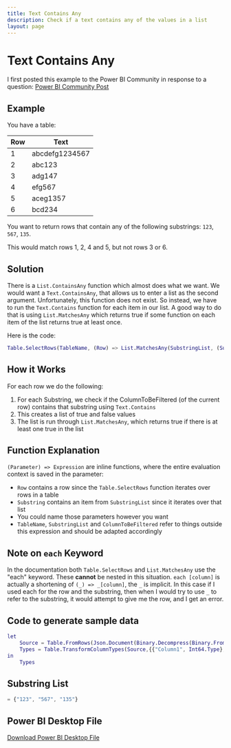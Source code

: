```yaml
---
title: Text Contains Any
description: Check if a text contains any of the values in a list
layout: page
---
```


# Text Contains Any

I first posted this example to the Power BI Community in response to a question: [Power BI Community Post](https://community.fabric.microsoft.com/t5/Desktop/quot-Text-Contains-quot-Filter-with-List-as-Argument/m-p/3272505#M1096509)

## Example

You have a table:

| Row | Text        |
|-----|-------------|
| 1   | abcdefg1234567 |
| 2   | abc123      |
| 3   | adg147      |
| 4   | efg567      |
| 5   | aceg1357    |
| 6   | bcd234      |

You want to return rows that contain any of the following substrings: `123`, `567`, `135`.

This would match rows 1, 2, 4 and 5, but not rows 3 or 6.

## Solution

There is a `List.ContainsAny` function which almost does what we want. We would want a `Text.ContainsAny`, that allows us to enter a list as the second argument. Unfortunately, this function does not exist. So instead, we have to run the `Text.Contains` function for each item in our list. A good way to do that is using `List.MatchesAny` which returns true if some function on each item of the list returns true at least once.

Here is the code:

```m
Table.SelectRows(TableName, (Row) => List.MatchesAny(SubstringList, (Substring) => Text.Contains(Row[ColumnToBeFiltered], Substring)))
```

## How it Works

For each row we do the following:
1. For each Substring, we check if the ColumnToBeFiltered (of the current row) contains that substring using `Text.Contains`
2. This creates a list of true and false values
3. The list is run through `List.MatchesAny`, which returns true if there is at least one true in the list

## Function Explanation

`(Parameter) => Expression` are inline functions, where the entire evaluation context is saved in the parameter:
- `Row` contains a row since the `Table.SelectRows` function iterates over rows in a table
- `Substring` contains an item from `SubstringList` since it iterates over that list
- You could name those parameters however you want
- `TableName`, `SubstringList` and `ColumnToBeFiltered` refer to things outside this expression and should be adapted accordingly

## Note on `each` Keyword

In the documentation both `Table.SelectRows` and `List.MatchesAny` use the "each" keyword. These **cannot** be nested in this situation. `each [column]` is actually a shortening of `(_) => _[column]`, the `_` is implicit. In this case if I used each for the row and the substring, then when I would try to use `_` to refer to the substring, it would attempt to give me the row, and I get an error.

## Code to generate sample data

```m
let
    Source = Table.FromRows(Json.Document(Binary.Decompress(Binary.FromText("NYy5EcAwCAR7uVgJAsnFMAS2HvrvwMiMw917VEEouJ8x13aqLK1fsKKoqUN9yAenk2QqgTH4y+2kYzlxS9FDxGf8wewF", BinaryEncoding.Base64), Compression.Deflate)), let _t = ((type nullable text) meta [Serialized.Text = true]) in type table [Column1 = _t, ColumnToBeFiltered = _t]),
    Types = Table.TransformColumnTypes(Source,{{"Column1", Int64.Type}, {"ColumnToBeFiltered", type text}})
in
    Types
```

## Substring List
```m
= {"123", "567", "135"}
```

## Power BI Desktop File

[Download Power BI Desktop File](text_contains_any.pbix)
